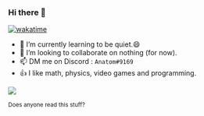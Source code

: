 ### Hi there 👋

[![wakatime](https://wakatime.com/badge/user/8d3a9fe1-5756-43c0-9b5d-ea9d3f5e5812.svg)](https://www.youtube.com/watch?v=dQw4w9WgXcQ)

- 🌱 I’m currently learning to be quiet.😄
- 👯 I’m looking to collaborate on nothing (for now).
- 📫 DM me on Discord : `Anatom#9169`
- 👍 I like math, physics, video games and programming.


<a href="https://github.com/anuraghazra/github-readme-stats">
  <img align="center" src="https://github-readme-stats.vercel.app/api?username=anatom3000&show_icons=true&theme=transparent&hide_border=true" />
</a>

<sub>Does anyone read this stuff?</sub>
